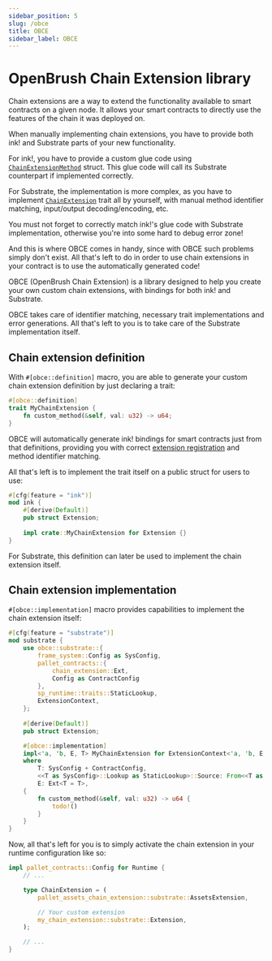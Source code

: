 ```yaml
---
sidebar_position: 5
slug: /obce
title: OBCE
sidebar_label: OBCE
---
```


OpenBrush Chain Extension library
===

Chain extensions are a way to extend the functionality available to smart contracts on a given node. It allows your smart contracts to directly use the features of the chain it was deployed on.

When manually implementing chain extensions, you have to provide both ink! and Substrate parts of your new functionality.

For ink!, you have to provide a custom glue code using [`ChainExtensionMethod`](https://docs.rs/ink_env/4.0.0/ink_env/chain_extension/struct.ChainExtensionMethod.html) struct.
This glue code will call its Substrate counterpart if implemented correctly.

For Substrate, the implementation is more complex, as you have to implement [`ChainExtension`](https://docs.rs/pallet-contracts/latest/pallet_contracts/chain_extension/trait.ChainExtension.html) trait all by yourself, with manual method identifier matching, input/output decoding/encoding, etc.

You must not forget to correctly match ink!'s glue code with Substrate implementation, otherwise you're into some hard to debug error zone!

And this is where OBCE comes in handy, since with OBCE such problems simply don't exist. All that's left to do in order to use chain extensions in your contract is to use the automatically generated code!

OBCE (OpenBrush Chain Extension) is a library designed to help
you create your own custom chain extensions, with bindings for both ink!
and Substrate.

OBCE takes care of identifier matching, necessary trait implementations and
error generations. All that's left to you is to take care of the Substrate implementation itself.

## Chain extension definition

With `#[obce::definition]` macro, you are able to generate your custom chain extension
definition by just declaring a trait:

```rust
#[obce::definition]
trait MyChainExtension {
    fn custom_method(&self, val: u32) -> u64;
}
```

OBCE will automatically generate ink! bindings for smart contracts just from that definitions,
providing you with correct [extension registration](https://docs.rs/pallet-contracts/latest/pallet_contracts/chain_extension/trait.RegisteredChainExtension.html)
and method identifier matching.

All that's left is to implement the trait itself on a public struct for users to use:

```rust
#[cfg(feature = "ink")]
mod ink {
    #[derive(Default)]
    pub struct Extension;
    
    impl crate::MyChainExtension for Extension {}
}
```

For Substrate, this definition can later be used to implement the chain extension itself.

## Chain extension implementation

`#[obce::implementation]` macro provides capabilities to implement the chain extension itself:

```rust
#[cfg(feature = "substrate")]
mod substrate {
    use obce::substrate::{
        frame_system::Config as SysConfig,
        pallet_contracts::{
            chain_extension::Ext,
            Config as ContractConfig
        },
        sp_runtime::traits::StaticLookup,
        ExtensionContext,
    };
    
    #[derive(Default)]
    pub struct Extension;

    #[obce::implementation]
    impl<'a, 'b, E, T> MyChainExtension for ExtensionContext<'a, 'b, E, T, Extension>
    where
        T: SysConfig + ContractConfig,
        <<T as SysConfig>::Lookup as StaticLookup>::Source: From<<T as SysConfig>::AccountId>,
        E: Ext<T = T>,
    {
        fn custom_method(&self, val: u32) -> u64 {
            todo!()
        }
    }
}
```

Now, all that's left for you is to simply activate the chain extension in your runtime configuration like so:

```rust
impl pallet_contracts::Config for Runtime {
    // ...

    type ChainExtension = (
        pallet_assets_chain_extension::substrate::AssetsExtension,

        // Your custom extension
        my_chain_extension::substrate::Extension,
    );

    // ...
}
```
